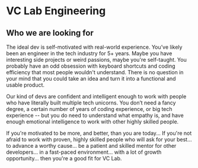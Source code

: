 # VC Lab Engineering
## Who we are looking for

The ideal dev is self-motivated with real-world experience. You’ve likely been an engineer in the tech industry for 5+ years. Maybe you have interesting side projects or weird passions, maybe you're self-taught. You probably have an odd obsession with keyboard shortcuts and coding efficiency that most people wouldn't understand. There is no question in your mind that you could take an idea and turn it into a functional and usable product.

Our kind of devs are confident and intelligent enough to work with people who have literally built multiple tech unicorns. You don’t need a fancy degree, a certain number of years of coding experience, or big tech experience -- but you do need to understand what empathy is, and have enough emotional intelligence to work with other highly skilled people.

If you're motivated to be more, and better, than you are today... If you're not afraid to work with proven, highly skilled people who will ask for your best... to advance a worthy cause... be a patient and skilled mentor for other developers… in a fast-paced environment... with a lot of growth opportunity... then you're a good fit for VC Lab.
